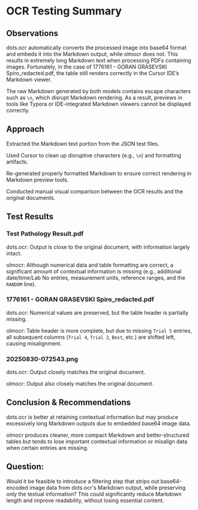 # OCR Testing Summary
## Observations

dots.ocr automatically converts the processed image into base64 format and embeds it into the Markdown output, while olmocr does not. This results in extremely long Markdown text when processing PDFs containing images. Fortunately, in the case of 1776161 - GORAN GRASEVSKI Spiro_redacted.pdf, the table still renders correctly in the Cursor IDE’s Markdown viewer.

The raw Markdown generated by both models contains escape characters such as `\n`, which disrupt Markdown rendering. As a result, previews in tools like Typora or IDE-integrated Markdown viewers cannot be displayed correctly.

## Approach

Extracted the Markdown text portion from the JSON test files.

Used Cursor to clean up disruptive characters (e.g., `\n`) and formatting artifacts.

Re-generated properly formatted Markdown to ensure correct rendering in Markdown preview tools.

Conducted manual visual comparison between the OCR results and the original documents.

## Test Results

### Test Pathology Result.pdf

dots.ocr: Output is close to the original document, with information largely intact.

olmocr: Although numerical data and table formatting are correct, a significant amount of contextual information is missing (e.g., additional date/time/Lab No entries, measurement units, reference ranges, and the `RANDOM` line).

### 1776161 - GORAN GRASEVSKI Spiro_redacted.pdf

dots.ocr: Numerical values are preserved, but the table header is partially missing.

olmocr: Table header is more complete, but due to missing `Trial 5` entries, all subsequent columns (`Trial 4`, `Trial 2`, `Best`, etc.) are shifted left, causing misalignment.

### 20250830-072543.png

dots.ocr: Output closely matches the original document.

olmocr: Output also closely matches the original document.

## Conclusion & Recommendations

dots.ocr is better at retaining contextual information but may produce excessively long Markdown outputs due to embedded base64 image data.

olmocr produces cleaner, more compact Markdown and better-structured tables but tends to lose important contextual information or misalign data when certain entries are missing.

## Question:
Would it be feasible to introduce a filtering step that strips out base64-encoded image data from dots.ocr's Markdown output, while preserving only the textual information? This could significantly reduce Markdown length and improve readability, without losing essential content.